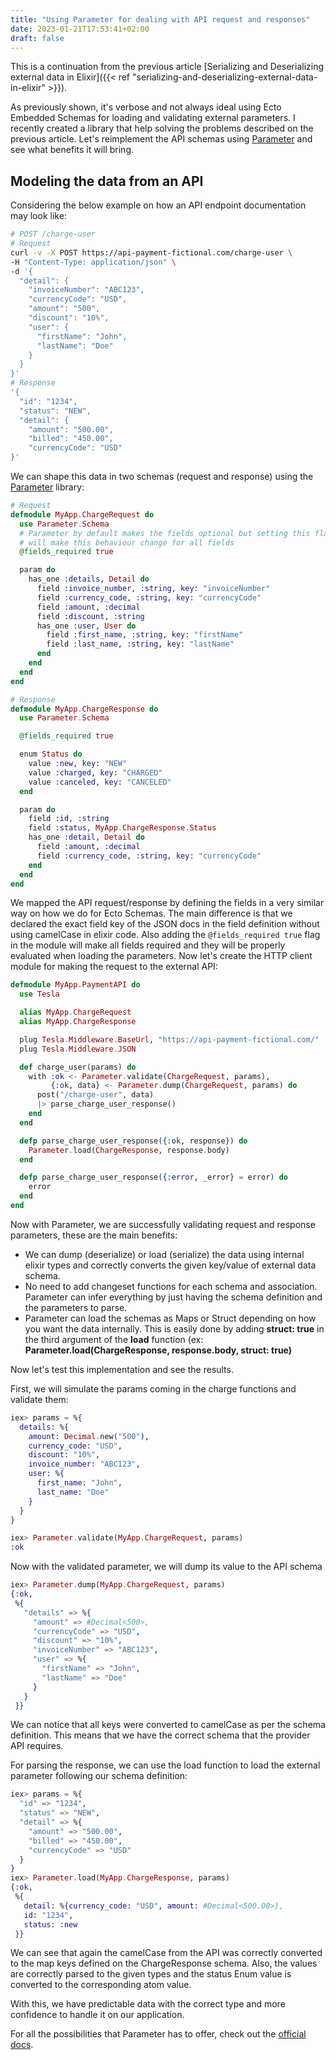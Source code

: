 ```yaml
---
title: "Using Parameter for dealing with API request and responses"
date: 2023-01-21T17:53:41+02:00
draft: false
---
```


This is a continuation from the previous article [Serializing and Deserializing external data in Elixir]({{< ref "serializing-and-deserializing-external-data-in-elixir" >}}).

As previously shown, it's verbose and not always ideal using Ecto Embedded Schemas for loading and validating external parameters. I recently created a library that help solving the problems described on the previous article. Let's reimplement the API schemas using [Parameter](https://github.com/phcurado/parameter) and see what benefits it will bring.

## Modeling the data from an API

Considering the below example on how an API endpoint documentation may look like:

```bash
# POST /charge-user
# Request
curl -v -X POST https://api-payment-fictional.com/charge-user \
-H "Content-Type: application/json" \
-d '{
  "detail": {
    "invoiceNumber": "ABC123",
    "currencyCode": "USD",
    "amount": "500",
    "discount": "10%",
    "user": {
      "firstName": "John",
      "lastName": "Doe"
    }
  }
}'
# Response
'{
  "id": "1234",
  "status": "NEW",
  "detail": {
    "amount": "500.00",
    "billed": "450.00",
    "currencyCode": "USD"
}'
```

We can shape this data in two schemas (request and response) using the [Parameter](https://github.com/phcurado/parameter) library:


```elixir
# Request
defmodule MyApp.ChargeRequest do
  use Parameter.Schema
  # Parameter by default makes the fields optional but setting this flag
  # will make this behaviour change for all fields
  @fields_required true

  param do
    has_one :details, Detail do
      field :invoice_number, :string, key: "invoiceNumber"
      field :currency_code, :string, key: "currencyCode"
      field :amount, :decimal
      field :discount, :string
      has_one :user, User do
        field :first_name, :string, key: "firstName"
        field :last_name, :string, key: "lastName"
      end
    end
  end
end
```

```elixir
# Response
defmodule MyApp.ChargeResponse do
  use Parameter.Schema

  @fields_required true

  enum Status do
    value :new, key: "NEW"
    value :charged, key: "CHARGED"
    value :canceled, key: "CANCELED"
  end

  param do
    field :id, :string
    field :status, MyApp.ChargeResponse.Status
    has_one :detail, Detail do
      field :amount, :decimal
      field :currency_code, :string, key: "currencyCode"
    end
  end
end
```

We mapped the API request/response by defining the fields in a very similar way on how we do for Ecto Schemas. The main difference is that we declared the exact field key of the JSON docs in the field definition without using camelCase in elixir code. Also adding the `@fields_required true` flag in the module will make all fields required and they will be properly evaluated when loading the parameters. 
Now let's create the HTTP client module for making the request to the external API:

```elixir
defmodule MyApp.PaymentAPI do
  use Tesla

  alias MyApp.ChargeRequest
  alias MyApp.ChargeResponse

  plug Tesla.Middleware.BaseUrl, "https://api-payment-fictional.com/"
  plug Tesla.Middleware.JSON

  def charge_user(params) do
    with :ok <- Parameter.validate(ChargeRequest, params),
         {:ok, data} <- Parameter.dump(ChargeRequest, params) do
      post("/charge-user", data)
      |> parse_charge_user_response()
    end
  end

  defp parse_charge_user_response({:ok, response}) do
    Parameter.load(ChargeResponse, response.body)
  end

  defp parse_charge_user_response({:error, _error} = error) do
    error
  end
end
```

Now with Parameter, we are successfully validating request and response parameters, these are the main benefits:
- We can dump (deserialize) or load (serialize) the data using internal elixir types and correctly converts the given key/value of external data schema.
- No need to add changeset functions for each schema and association. Parameter can infer everything by just having the schema definition and the parameters to parse.
- Parameter can load the schemas as Maps or Struct depending on how you want the data internally. This is easily done by adding **struct: true** in the third argument of the **load** function (ex: **Parameter.load(ChargeResponse, response.body, struct: true)**

Now let's test this implementation and see the results.

First, we will simulate the params coming in the charge functions and validate them:
```elixir
iex> params = %{
  details: %{
    amount: Decimal.new("500"),
    currency_code: "USD",
    discount: "10%",
    invoice_number: "ABC123",
    user: %{
      first_name: "John",
      last_name: "Doe"
    }
  }
}

iex> Parameter.validate(MyApp.ChargeRequest, params)
:ok
```

Now with the validated parameter, we will dump its value to the API schema
```elixir
iex> Parameter.dump(MyApp.ChargeRequest, params)
{:ok,
 %{
   "details" => %{
     "amount" => #Decimal<500>,
     "currencyCode" => "USD",
     "discount" => "10%",
     "invoiceNumber" => "ABC123",
     "user" => %{
       "firstName" => "John",
       "lastName" => "Doe"
     }
   }
 }}
```

We can notice that all keys were converted to camelCase as per the schema definition. This means that we have the correct schema that the provider API requires.

For parsing the response, we can use the load function to load the external parameter following our schema definition:

```elixir
iex> params = %{
  "id" => "1234",
  "status" => "NEW",
  "detail" => %{
    "amount" => "500.00",
    "billed" => "450.00",
    "currencyCode" => "USD"
  }
}
iex> Parameter.load(MyApp.ChargeResponse, params)
{:ok,
 %{
   detail: %{currency_code: "USD", amount: #Decimal<500.00>},
   id: "1234",
   status: :new
 }}
```

We can see that again the camelCase from the API was correctly converted to the map keys defined on the ChargeResponse schema. Also, the values are correctly parsed to the given types and the status Enum value is converted to the corresponding atom value.

With this, we have predictable data with the correct type and more confidence to handle it on our application.

For all the possibilities that Parameter has to offer, check out the [official docs](https://hexdocs.pm/parameter/Parameter.html).

